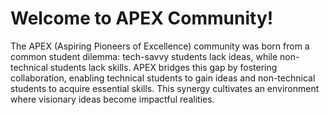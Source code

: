 # Welcome to APEX Community! 


The APEX (Aspiring Pioneers of Excellence) community was born from a common student dilemma: tech-savvy students lack ideas, while non-technical students lack skills. APEX bridges this gap by fostering collaboration, enabling technical students to gain ideas and non-technical students to acquire essential skills. This synergy cultivates an environment where visionary ideas become impactful realities.


<!--

**Here are some ideas to get you started:**

🙋‍♀️ A short introduction - what is your organization all about?
🌈 Contribution guidelines - how can the community get involved?
👩‍💻 Useful resources - where can the community find your docs? Is there anything else the community should know?
🍿 Fun facts - what does your team eat for breakfast?
🧙 Remember, you can do mighty things with the power of [Markdown](https://docs.github.com/github/writing-on-github/getting-started-with-writing-and-formatting-on-github/basic-writing-and-formatting-syntax)
-->
